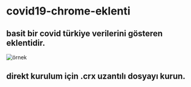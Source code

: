 # covid19-chrome-eklenti

## basit bir covid türkiye verilerini gösteren eklentidir.

![örnek](örnek.png)

## direkt kurulum için .crx uzantılı dosyayı kurun.
